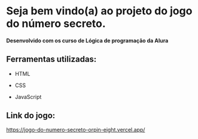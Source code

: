 # Seja bem vindo(a) ao projeto do jogo do número secreto.

#### Desenvolvido com os curso de Lógica de programação da Alura

## Ferramentas utilizadas:

* HTML

* CSS

* JavaScript

## Link do jogo: 
https://jogo-do-numero-secreto-orpin-eight.vercel.app/
